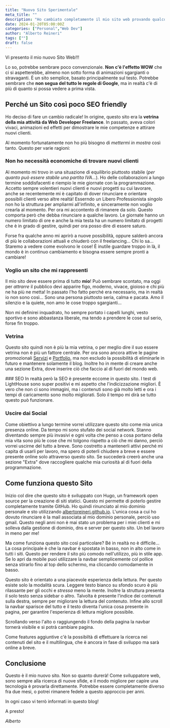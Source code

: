 ```yaml
---
title: "Nuovo Sito Sperimentale"
meta_title: ""
description: "Ho cambiato completamente il mio sito web provando qualcosa di sperimentale"
date: 2024-01-20T05:00:00Z
categories: ["Personal","Web Dev"]
author: "Alberto Reineri"
tags: [""]
draft: false
---
```


Vi presento il mio nuovo Sito Web!!!

Lo so, potrebbe sembrare poco convenzionale. **Non c'è l'effetto WOW** che ci si aspetterebbe, almeno non sotto forma di animazioni sgargianti o stravaganti. È un sito semplice, basato principalmente sul testo. Potrebbe sembrare che **non segua del tutto le regole di Google**, ma in realtà c'è di più di quanto si possa vedere a prima vista.

## Perché un Sito così poco SEO friendly

Ho deciso di fare un cambio radicale! In origine, questo sito era la **vetrina della mia attività da Web Developer Freelance**. In passato, aveva colori vivaci, animazioni ed effetti per dimostrare le mie competenze e attirare nuovi clienti.

Al momento fortunatamente non ho più bisogno di *mettermi in mostra* così tanto. Questo per varie ragioni:

### Non ho necessità economiche di trovare nuovi clienti
Al momento mi trovo in una situazione di equilibrio piuttosto stabile (*per quanto può essere stabile una partita IVA...*).
Ho delle collaborazioni a lungo termine soddisfacenti e riempio le mie giornate con la programmazione.
Accetto sempre volentieri nuovi clienti e nuovi progetti su cui lavorare, anche se recentemente mi è capitato di dover rinunciare e orientare possibili clienti verso altre realtà! Esserndo un Libero Professionista singolo non ho la struttura per ampliarmi all'infinito, e sinceramente non voglio crearla al momento. Per ora mi accontento di rimanere da solo.
Questo comporta però che debba rinunciare a qualche lavoro. Le giornate hanno un numero limitato di ore e anche la mia testa ha un numero limitato di progetti che è in grado di gestire, quindi per ora posso dire di essere saturo.

Forse fra qualche anno mi aprirò a nuove possibilità, oppure salderò ancora di più le collaborazioni attuali e chiuderò con il freelancing... Chi lo sa... Staremo a vedere come evolvono le cose! È inutile guardare troppo in là, il mondo è in continuo cambiamento e bisogna essere sempre pronti a cambiare!

### Voglio un sito che mi rappresenti
Il mio sito deve essere prima di tutto **mio**! Può sembrare scontato, ma oggi per *attrarre* il pubblico devi apparire figo, moderno, vivace, gioioso e chi più ne ha più ne metta!
In passato l'ho fatto perché era necessario, ma in realtà io non sono così...
Sono una persona piuttosto seria, calma e pacata. Amo il silenzio e la quiete, non amo le cose troppo sgargianti...

Non mi definirei inquadrato, ho sempre portato i capelli lunghi, vesto sportivo e sono abbastanza liberale, ma tendo a prendere le cose sul serio, forse fin troppo.

### Vetrina
Questo sito quindi non è più la mia vetrina, o per meglio dire il suo essere vetrina non è più un fattore centrale.
Per ora sono ancora attive le pagine promozionali [Servizi](/servizi) e [Portfolio](/portfolio), ma non escludo la possibilità di eliminarle in futuro e mantenere solamente il blog.
Inoltre ho in mente di creare anche una sezione Extra, dove inserire ciò che faccio al di fuori del mondo web.

### SEO
In realtà però la SEO è presente eccome in questo sito. I test di LightHouse sono super positivi e mi aspetto che l'indicizzazione migliori. È vero che non ci sono immagini, ma i contenuti sono già molto letti e ora i tempi di caricamento sono molto migliorati. Solo il tempo mi dirà se tutto questo può funzionare.

### Uscire dai Social
Come obiettivo a lungo termine vorrei utilizzare questo sito come mia unica presenza online.
Da tempo mi sono stufato dei social network. Stanno diventando sempre più invasivi e ogni volta che penso a cosa portano della mia vita sono più le cose che mi tolgono rispetto a ciò che mi danno, perciò vorrei uscirne del tutto a breve.
Sono costretto a mantenerli attivi perché mi capita di usarli per lavoro, ma spero di poterli chiudere a breve e essere presente online solo attraverso questo sito.
Se succederà creerò anche una sezione "Extra" dove raccogliere qualche mia curiosità al di fuori della programmazione.


## Come funziona questo Sito
Inizio col dire che questo sito è sviluppato con Hugo, un framework open source per la creazione di siti statici. Questo mi permette di poterlo gestire completamente tramite GitHub. Ho quindi rinunciato al mio dominio personale e sto utilizzando [albertoreineri.github.io](https://albertoreineri.github.io/). L'unica cosa a cui ho dovuto rinunciare è la mail associata al mio dominio personale, perciò uso gmail. Questo negli anni non è mai stato un problema per i miei clienti e mi solleva dalla gestione di dominio, dns e server per questo sito. Un bel lavoro in meno per me!

Ma come funziona questo sito così particolare? Bé in realtà no è difficile...
La cosa principale è che la navbar è spostata in basso, non in alto come in tutti i siti. Questo per rendere il sito più comodo nell'utilizzo, più in stile app. Se lo apri da mobile puoi utilizzare la navbar semplicemente col pollice senza stirarlo fino al top dello schermo, ma cliccando comodamente in basso.

Questo sito è orientato a una piacevole esperienza della lettura. Per questo esiste solo la modalità scura. Leggere testo bianco su sfondo scuro è più rilassante per gli occhi e *stressa* meno la mente.
Inoltre la struttura presenta il solo testo senza sidebar o altro. Talvolta è presente l'indice dei contenuti sulla destra, sempre per migliorare la lettura del contenuto.
Infine allo scroll la navbar sparisce del tutto e il testo diventa l'unica cosa presente in pagina, per garantire l'esperienza di lettura migliore possibile.

Scrollando verso l'alto o raggiungendo il fondo della pagina la navbar tornerà visibile e si potrà cambiare pagina.

Come features aggiuntive c'è la possibiltà di effettuare la ricerca nei contenuti del sito e il multilingua, che è ancora in fase di sviluppo ma sarà online a breve.


## Conclusione
Questo è il mio nuovo sito. Non so quanto durerà! Come sviluppatore web, sono sempre alla ricerca di nuove sfide, e il modo migliore per capire una tecnologia è provarla direttamente. Potrebbe essere completamente diverso fra due mesi, o potrei rimanere fedele a questo approccio per anni.

In ogni caso vi terrò informati in questo blog!

A presto!

*Alberto*